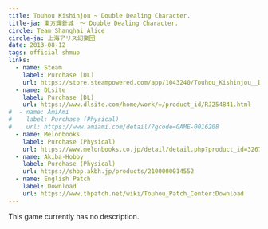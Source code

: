 ```yaml
---
title: Touhou Kishinjou ~ Double Dealing Character.
title-ja: 東方輝針城　～ Double Dealing Character.
circle: Team Shanghai Alice
circle-ja: 上海アリス幻樂団
date: 2013-08-12
tags: official shmup
links:
  - name: Steam
    label: Purchase (DL)
    url: https://store.steampowered.com/app/1043240/Touhou_Kishinjou__Double_Dealing_Character/
  - name: DLsite
    label: Purchase (DL)
    url: https://www.dlsite.com/home/work/=/product_id/RJ254841.html
#  - name: AmiAmi
#    label: Purchase (Physical)
#    url: https://www.amiami.com/detail/?gcode=GAME-0016208
  - name: Melonbooks
    label: Purchase (Physical)
    url: https://www.melonbooks.co.jp/detail/detail.php?product_id=32677
  - name: Akiba-Hobby
    label: Purchase (Physical)
    url: https://shop.akbh.jp/products/2100000014552
  - name: English Patch
    label: Download
    url: https://www.thpatch.net/wiki/Touhou_Patch_Center:Download
---
```

This game currently has no description.
